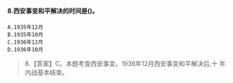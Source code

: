 #### 8.西安事变和平解决的时间是()。
    A.1935年12月
    B.1935年10月
    C.1936年12月
    D.1936年10月
>   8.【答案】C。本题考查西安事变。1936年12月西安事变和平解决后,十
    年内战基本结束。













